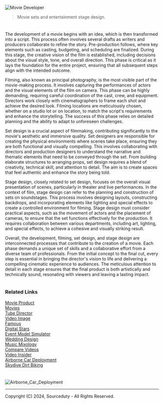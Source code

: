 ![Movie Developer](https://github.com/sourceduty/Set_Stage_Design/assets/123030236/cb676ef3-d50d-4ec8-89b5-9f54acb95ed3)

> Movie sets and entertainment stage design.
#

The development of a movie begins with an idea, which is then transformed into a script. This process often involves several drafts as writers and producers collaborate to refine the story. Pre-production follows, where key elements such as casting, budgeting, and scheduling are finalized. During this stage, the creative vision of the film is established, including decisions about the visual style, tone, and overall direction. This phase is critical as it lays the foundation for the entire project, ensuring that all subsequent steps align with the intended outcome.

Filming, also known as principal photography, is the most visible part of the movie-making process. It involves capturing the performances of actors and the visual elements of the film on camera. This phase can be highly demanding, requiring careful coordination of the cast, crew, and equipment. Directors work closely with cinematographers to frame each shot and achieve the desired look. Filming locations are meticulously chosen, whether on a studio lot or on location, to match the script's requirements and enhance the storytelling. The success of this phase relies on detailed planning and the ability to adapt to unforeseen challenges.

Set design is a crucial aspect of filmmaking, contributing significantly to the movie's aesthetic and immersive quality. Set designers are responsible for creating the physical environments where scenes take place, ensuring they are both functional and visually compelling. This involves collaborating with directors and production designers to understand the narrative and thematic elements that need to be conveyed through the set. From building elaborate structures to arranging props, set design requires a blend of creativity, technical skill, and attention to detail. The aim is to create spaces that feel authentic and enhance the story being told.

Stage design, closely related to set design, focuses on the overall visual presentation of scenes, particularly in theater and live performances. In the context of film, stage design can refer to the planning and construction of sets on soundstages. This process involves designing layouts, constructing backdrops, and incorporating elements like lighting and special effects to create a controlled environment for filming. Stage design must consider practical aspects, such as the movement of actors and the placement of cameras, to ensure that the set functions effectively for the production. It requires collaboration between various departments, including art, lighting, and special effects, to achieve a cohesive and visually striking result.

Overall, the development, filming, set design, and stage design are interconnected processes that contribute to the creation of a movie. Each phase demands a unique set of skills and a collaborative effort from a diverse team of professionals. From the initial concept to the final cut, every step is essential in bringing the director's vision to life and delivering a compelling cinematic experience to audiences. The meticulous attention to detail in each stage ensures that the final product is both artistically and technically sound, resonating with viewers and leaving a lasting impact.

#
### Related Links

[Movie Product](https://github.com/sourceduty/Movie_Product)
<br>
[Movies](https://github.com/sourceduty/Movies)
<br>
[Tube Director](https://chat.openai.com/g/g-epAQ2XbfM-tube-director)
<br>
[Video Image](https://chat.openai.com/g/g-LNtncGSSz-video-image)
<br>
[Famous](https://chat.openai.com/g/g-O9LfTkCN7-famous)
<br>
[Digital Stars](https://chat.openai.com/g/g-dRyZ53slj-digital-stars)
<br>
[Event Model Simulator](https://chat.openai.com/g/g-Zr15o3jSa-event-model-simulator)
<br>
[Wedding Design](https://chatgpt.com/g/g-fXhJAisdE-wedding-design)
<br>
[Music Mixology](https://chat.openai.com/g/g-Dx8EfEK8O-music-mixology)
<br>
[Compare Videos](https://github.com/sourceduty/Compare_Videos)
<br>
[Video Insider](https://chatgpt.com/g/g-ZBiedT6Sq-video-insider)
<br>
[Airborne Car Deployment](https://github.com/sourceduty/Airborne_Car_Deployment)
<br>
[Skydive Dirt Biking](https://github.com/sourceduty/Skydive_Dirt_Biking)

#

![Airborne_Car_Deployment](https://github.com/sourceduty/Set_Stage_Design/assets/123030236/b818515d-29b3-401f-ba8f-3ad36668e278)

***
Copyright (C) 2024, Sourceduty - All Rights Reserved.
